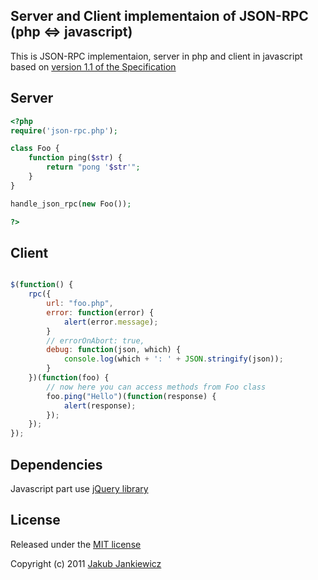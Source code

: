 ## Server and Client implementaion of JSON-RPC (php <=> javascript)

This is JSON-RPC implementaion, server in php and client in javascript
based on [version 1.1 of the Specification][1]

## Server

```php
<?php
require('json-rpc.php');

class Foo {
    function ping($str) {
        return "pong '$str'";
    }
}

handle_json_rpc(new Foo());

?>
```


## Client

```javascript

$(function() {
    rpc({
        url: "foo.php",
        error: function(error) {
            alert(error.message);
        }
        // errorOnAbort: true,
        debug: function(json, which) {
            console.log(which + ': ' + JSON.stringify(json));
        }
    })(function(foo) {
        // now here you can access methods from Foo class
        foo.ping("Hello")(function(response) {
            alert(response);
        });
    });
});
```

## Dependencies

Javascript part use [jQuery library][2]


## License

 Released under the [MIT license][3]

 Copyright (c) 2011 [Jakub Jankiewicz][4]


[1]: http://json-rpc.org/wd/JSON-RPC-1-1-WD-20060807.html "JSON-RPC 1.1 Specification"
[2]: http://jquery.com/ "jQuery library"
[3]: https://opensource.org/licenses/MIT "The MIT License (MIT)"
[4]: http://jcubic.pl "Jakub Jankiewicz"

